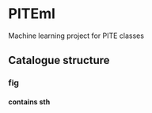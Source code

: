 # PITEml
Machine learning project for PITE classes

## Catalogue structure

### fig
#### contains sth
